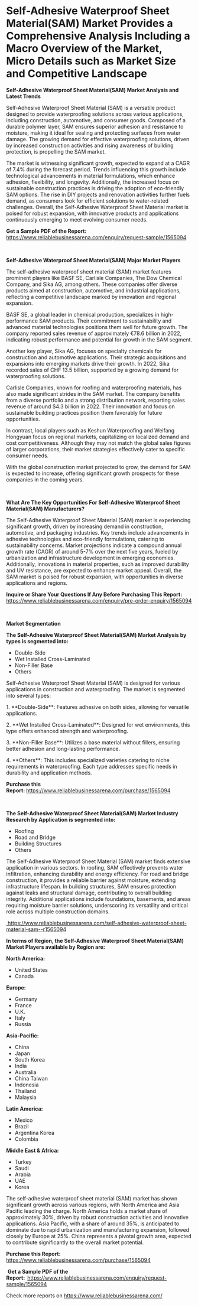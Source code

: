 <p><h1>Self-Adhesive Waterproof Sheet Material(SAM) Market Provides a Comprehensive Analysis Including a Macro Overview of the Market, Micro Details such as Market Size and Competitive Landscape</h1></p><p><strong>Self-Adhesive Waterproof Sheet Material(SAM) Market Analysis and Latest Trends</strong></p>
<p><p>Self-Adhesive Waterproof Sheet Material (SAM) is a versatile product designed to provide waterproofing solutions across various applications, including construction, automotive, and consumer goods. Composed of a durable polymer layer, SAM ensures superior adhesion and resistance to moisture, making it ideal for sealing and protecting surfaces from water damage. The growing demand for effective waterproofing solutions, driven by increased construction activities and rising awareness of building protection, is propelling the SAM market.</p><p>The market is witnessing significant growth, expected to expand at a CAGR of 7.4% during the forecast period. Trends influencing this growth include technological advancements in material formulations, which enhance adhesion, flexibility, and longevity. Additionally, the increased focus on sustainable construction practices is driving the adoption of eco-friendly SAM options. The rise in DIY projects and renovation activities further fuels demand, as consumers look for efficient solutions to water-related challenges. Overall, the Self-Adhesive Waterproof Sheet Material market is poised for robust expansion, with innovative products and applications continuously emerging to meet evolving consumer needs.</p></p>
<p><strong>Get a Sample PDF of the Report:&nbsp;</strong> <a href="https://www.reliablebusinessarena.com/enquiry/request-sample/1565094?utm_campaign=2524&utm_medium=2&utm_source=Github&utm_content=ia&utm_term=02042025&utm_id=self-adhesive-waterproof-sheet-materialsam">https://www.reliablebusinessarena.com/enquiry/request-sample/1565094</a></p>
<p>&nbsp;</p>
<p><strong>Self-Adhesive Waterproof Sheet Material(SAM) Major Market Players</strong></p>
<p><p>The self-adhesive waterproof sheet material (SAM) market features prominent players like BASF SE, Carlisle Companies, The Dow Chemical Company, and Sika AG, among others. These companies offer diverse products aimed at construction, automotive, and industrial applications, reflecting a competitive landscape marked by innovation and regional expansion.</p><p>BASF SE, a global leader in chemical production, specializes in high-performance SAM products. Their commitment to sustainability and advanced material technologies positions them well for future growth. The company reported sales revenue of approximately €78.6 billion in 2022, indicating robust performance and potential for growth in the SAM segment.</p><p>Another key player, Sika AG, focuses on specialty chemicals for construction and automotive applications. Their strategic acquisitions and expansions into emerging markets drive their growth. In 2022, Sika recorded sales of CHF 13.5 billion, supported by a growing demand for waterproofing solutions.</p><p>Carlisle Companies, known for roofing and waterproofing materials, has also made significant strides in the SAM market. The company benefits from a diverse portfolio and a strong distribution network, reporting sales revenue of around $4.3 billion in 2022. Their innovation and focus on sustainable building practices position them favorably for future opportunities.</p><p>In contrast, local players such as Keshun Waterproofing and Weifang Hongyuan focus on regional markets, capitalizing on localized demand and cost competitiveness. Although they may not match the global sales figures of larger corporations, their market strategies effectively cater to specific consumer needs.</p><p>With the global construction market projected to grow, the demand for SAM is expected to increase, offering significant growth prospects for these companies in the coming years.</p></p>
<p>&nbsp;</p>
<p><strong>What Are The Key Opportunities For Self-Adhesive Waterproof Sheet Material(SAM) Manufacturers?</strong></p>
<p><p>The Self-Adhesive Waterproof Sheet Material (SAM) market is experiencing significant growth, driven by increasing demand in construction, automotive, and packaging industries. Key trends include advancements in adhesive technologies and eco-friendly formulations, catering to sustainability concerns. Market projections indicate a compound annual growth rate (CAGR) of around 5-7% over the next five years, fueled by urbanization and infrastructure development in emerging economies. Additionally, innovations in material properties, such as improved durability and UV resistance, are expected to enhance market appeal. Overall, the SAM market is poised for robust expansion, with opportunities in diverse applications and regions.</p></p>
<p><strong>Inquire or Share Your Questions If Any Before Purchasing This Report:</strong> <a href="https://www.reliablebusinessarena.com/enquiry/pre-order-enquiry/1565094?utm_campaign=2524&utm_medium=2&utm_source=Github&utm_content=ia&utm_term=02042025&utm_id=self-adhesive-waterproof-sheet-materialsam">https://www.reliablebusinessarena.com/enquiry/pre-order-enquiry/1565094</a></p>
<p>&nbsp;</p>
<p><strong>Market Segmentation</strong></p>
<p><strong>The Self-Adhesive Waterproof Sheet Material(SAM) Market Analysis by types is segmented into:</strong></p>
<p><ul><li>Double-Side</li><li>Wet Installed Cross-Laminated</li><li>Non-Filler Base</li><li>Others</li></ul></p>
<p><p>Self-Adhesive Waterproof Sheet Material (SAM) is designed for various applications in construction and waterproofing. The market is segmented into several types: </p><p>1. **Double-Side**: Features adhesive on both sides, allowing for versatile applications.</p><p>2. **Wet Installed Cross-Laminated**: Designed for wet environments, this type offers enhanced strength and waterproofing.</p><p>3. **Non-Filler Base**: Utilizes a base material without fillers, ensuring better adhesion and long-lasting performance.</p><p>4. **Others**: This includes specialized varieties catering to niche requirements in waterproofing. Each type addresses specific needs in durability and application methods.</p></p>
<p><strong>Purchase this Report:&nbsp;</strong><a href="https://www.reliablebusinessarena.com/purchase/1565094?utm_campaign=2524&utm_medium=2&utm_source=Github&utm_content=ia&utm_term=02042025&utm_id=self-adhesive-waterproof-sheet-materialsam">https://www.reliablebusinessarena.com/purchase/1565094</a></p>
<p>&nbsp;</p>
<p><strong>The Self-Adhesive Waterproof Sheet Material(SAM) Market Industry Research by Application is segmented into:</strong></p>
<p><ul><li>Roofing</li><li>Road and Bridge</li><li>Building Structures</li><li>Others</li></ul></p>
<p><p>The Self-Adhesive Waterproof Sheet Material (SAM) market finds extensive application in various sectors. In roofing, SAM effectively prevents water infiltration, enhancing durability and energy efficiency. For road and bridge construction, it provides a reliable barrier against moisture, extending infrastructure lifespan. In building structures, SAM ensures protection against leaks and structural damage, contributing to overall building integrity. Additional applications include foundations, basements, and areas requiring moisture barrier solutions, underscoring its versatility and critical role across multiple construction domains.</p></p>
<p><a href="https://www.reliablebusinessarena.com/self-adhesive-waterproof-sheet-material-sam--r1565094?utm_campaign=2524&utm_medium=2&utm_source=Github&utm_content=ia&utm_term=02042025&utm_id=self-adhesive-waterproof-sheet-materialsam">&nbsp;https://www.reliablebusinessarena.com/self-adhesive-waterproof-sheet-material-sam--r1565094</a></p>
<p><strong>In terms of Region, the Self-Adhesive Waterproof Sheet Material(SAM) Market Players available by Region are:</strong></p>
<p>
    <p> <strong> North America: </strong>
        <ul>
            <li>United States</li>
            <li>Canada</li>
        </ul>
        </p> 
    <p> <strong> Europe: </strong>
        <ul>
            <li>Germany</li>
            <li>France</li>
            <li>U.K.</li>
            <li>Italy</li>
            <li>Russia</li>
        </ul>
        </p> 
    <p> <strong> Asia-Pacific: </strong>
        <ul>
            <li>China</li>
            <li>Japan</li>
            <li>South Korea</li>
            <li>India</li>
            <li>Australia</li>
            <li>China Taiwan</li>
            <li>Indonesia</li>
            <li>Thailand</li>
            <li>Malaysia</li>
        </ul>
        </p> 
    <p> <strong> Latin America: </strong>
        <ul>
            <li>Mexico</li>
            <li>Brazil</li>
            <li>Argentina Korea</li>
            <li>Colombia</li>
        </ul>
        </p> 
    <p> <strong> Middle East & Africa: </strong>
        <ul>
            <li>Turkey</li>
            <li>Saudi</li>
            <li>Arabia</li>
            <li>UAE</li>
            <li>Korea</li>
        </ul>
    </p>
    </p>
<p><p>The self-adhesive waterproof sheet material (SAM) market has shown significant growth across various regions, with North America and Asia Pacific leading the charge. North America holds a market share of approximately 30%, driven by robust construction activities and innovative applications. Asia Pacific, with a share of around 35%, is anticipated to dominate due to rapid urbanization and manufacturing expansion, followed closely by Europe at 25%. China represents a pivotal growth area, expected to contribute significantly to the overall market potential.</p></p>
<p><strong>Purchase this Report: </strong><a href="https://www.reliablebusinessarena.com/purchase/1565094?utm_campaign=2524&utm_medium=2&utm_source=Github&utm_content=ia&utm_term=02042025&utm_id=self-adhesive-waterproof-sheet-materialsam">https://www.reliablebusinessarena.com/purchase/1565094</a></p>
<p>&nbsp;<strong>Get a Sample PDF of the Report:&nbsp;&nbsp;</strong><a href="https://www.reliablebusinessarena.com/enquiry/request-sample/1565094?utm_campaign=2524&utm_medium=2&utm_source=Github&utm_content=ia&utm_term=02042025&utm_id=self-adhesive-waterproof-sheet-materialsam">https://www.reliablebusinessarena.com/enquiry/request-sample/1565094</a></p>
<p><strong></strong></p>
<p>Check more reports on <a href="https://www.reliablebusinessarena.com/?utm_campaign=2524&utm_medium=2&utm_source=Github&utm_content=ia&utm_term=02042025&utm_id=self-adhesive-waterproof-sheet-materialsam">https://www.reliablebusinessarena.com/</a></p>